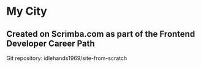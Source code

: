 # My City
## Created on Scrimba.com as part of the Frontend Developer Career Path
Git repository: idlehands1969/site-from-scratch
